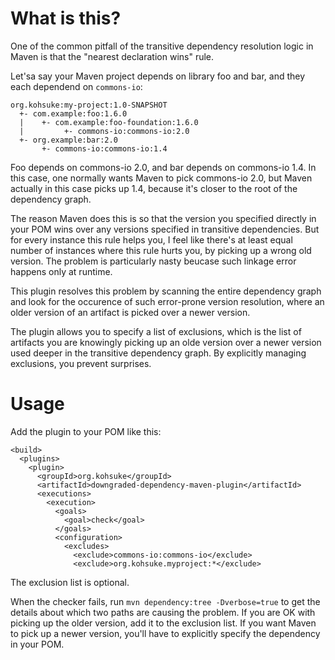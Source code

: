 What is this?
=============

One of the common pitfall of the transitive dependency resolution logic in Maven is that
the "nearest declaration wins" rule.

Let'sa say your Maven project depends on library foo and bar, and they each dependend on `commons-io`:

    org.kohsuke:my-project:1.0-SNAPSHOT
      +- com.example:foo:1.6.0
      |    +- com.example:foo-foundation:1.6.0
      |         +- commons-io:commons-io:2.0
      +- org.example:bar:2.0
           +- commons-io:commons-io:1.4

Foo depends on commons-io 2.0, and bar depends on commons-io 1.4. In this case, one normally wants
Maven to pick commons-io 2.0, but Maven actually in this case picks up 1.4, because it's closer to
the root of the dependency graph.

The reason Maven does this is so that the version you specified directly in your POM wins over
any versions specified in transitive dependencies. But for every instance this rule helps you,
I feel like there's at least equal number of instances where this rule hurts you, by picking up
a wrong old version. The problem is particularly nasty beucase such linkage error happens only at runtime.


This plugin resolves this problem by scanning the entire dependency graph and look for the occurence
of such error-prone version resolution, where an older version of an artifact is picked over a newer version.

The plugin allows you to specify a list of exclusions, which is the list of artifacts you are knowingly
picking up an olde version over a newer version used deeper in the transitive dependency graph. By explicitly
managing exclusions, you prevent surprises.

Usage
=====
Add the plugin to your POM like this:

    <build>
      <plugins>
        <plugin>
          <groupId>org.kohsuke</groupId>
          <artifactId>downgraded-dependency-maven-plugin</artifactId>
          <executions>
            <execution>
              <goals>
                <goal>check</goal>
              </goals>
              <configuration>
                <excludes>
                  <exclude>commons-io:commons-io</exclude>
                  <exclude>org.kohsuke.myproject:*</exclude>

The exclusion list is optional.

When the checker fails, run `mvn dependency:tree -Dverbose=true` to get the details about which two
paths are causing the problem. If you are OK with picking up the older version, add it to the exclusion list.
If you want Maven to pick up a newer version, you'll have to explicitly specify the dependency in your POM.